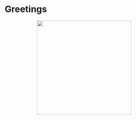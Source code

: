 <p align="center">
<h1>Greetings</h1>
</p>
 
<p align="center">
 <img width="300" height="300" src="https://github.com/user-attachments/assets/0f8947e7-6049-498f-9e7a-9008c1ed9c92">
</p>
